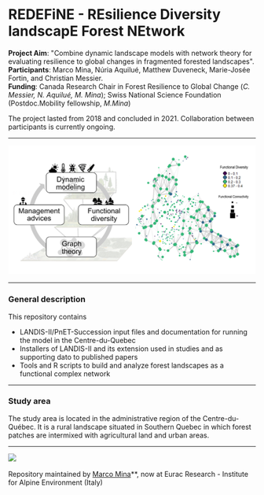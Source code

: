 # REDEFiNE - REsilience Diversity landscapE Forest NEtwork 

**Project Aim**: "Combine dynamic landscape models with network theory for evaluating resilience to global changes in fragmented forested landscapes".  
**Participants**: Marco Mina, Núria Aquilué, Matthew Duveneck, Marie-Josée Fortin, and Christian Messier.  
**Funding**: Canada Research Chair in Forest Resilience to Global Change (*C. Messier, N. Aquilué, M. Mina*); Swiss National Science Foundation (Postdoc.Mobility fellowship, *M.Mina*)  

The project lasted from 2018 and concluded in 2021. Collaboration between participants is currently ongoing. 

-----------  


![](figures/projectlogo.jpg)

-------


### General description

This repository contains 
 - LANDIS-II/PnET-Succession input files and documentation for running the model in the Centre-du-Quebec
 - Installers of LANDIS-II and its extension used in studies and as supporting dato to published papers
 - Tools and R scripts to build and analyze forest landscapes as a functional complex network

-----------


### Study area

The study area is located in the administrative region of the Centre-du-Québec. It is a rural landscape situated in Southern Quebec in which forest patches are intermixed with agricultural land and urban areas. 

  
-----------

![](figures/cdq_landscape.jpg)

Repository maintained by [Marco Mina](https://www.marco-mina.com/)**, now at Eurac Research - Institute for Alpine Environment (Italy)  
